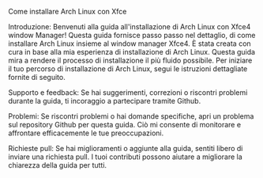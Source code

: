 Come installare Arch Linux con Xfce

Introduzione:
Benvenuti alla guida all'installazione di Arch Linux con Xfce4 window Manager!
Questa guida fornisce passo passo nel dettaglio, di come installare Arch Linux insieme al window manager Xfce4.
È stata creata con cura in base alla mia esperienza di installazione di Arch Linux.
Questa guida mira a rendere il processo di installazione il più fluido possibile. Per iniziare il tuo percorso di installazione di Arch Linux, segui le istruzioni dettagliate fornite di seguito.

Supporto e feedback:
Se hai suggerimenti, correzioni o riscontri problemi durante la guida, ti incoraggio a partecipare tramite Github.

Problemi:
Se riscontri problemi o hai domande specifiche, apri un problema sul repository Github per questa guida.
Ciò mi consente di monitorare e affrontare efficacemente le tue preoccupazioni.

Richieste pull:
Se hai miglioramenti o aggiunte alla guida, sentiti libero di inviare una richiesta pull.
I tuoi contributi possono aiutare a migliorare la chiarezza della guida per tutti.

